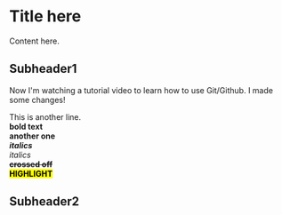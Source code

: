 # Title here

Content here.

## Subheader1

Now I'm watching a  tutorial video to learn how to use Git/Github.
I made some changes!

This is another line.  
**bold text**  
__another one__  
***italics***  
_italics_  
**~~crossed off~~**  
<mark>**HIGHLIGHT**</mark>
## Subheader2